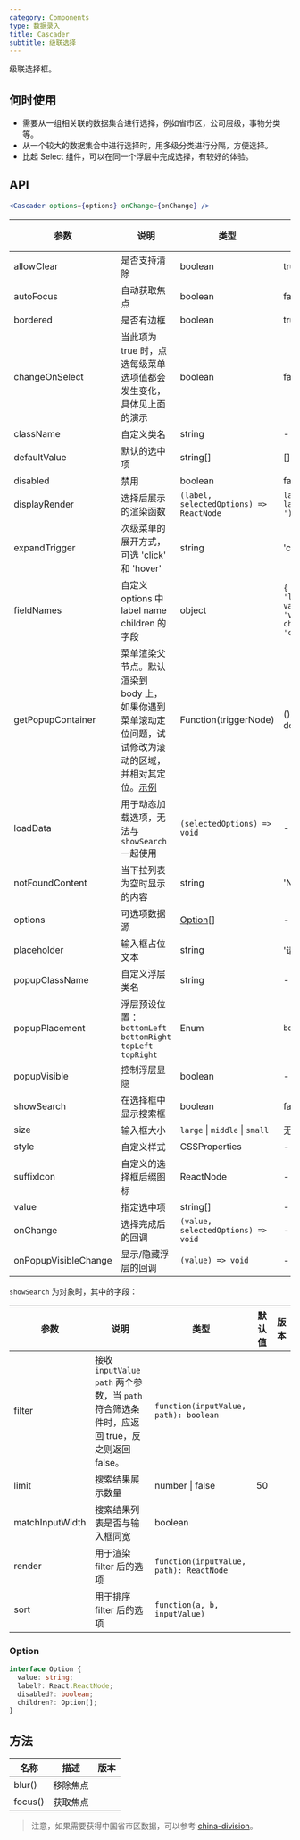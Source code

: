 ```yaml
---
category: Components
type: 数据录入
title: Cascader
subtitle: 级联选择
---
```


级联选择框。

## 何时使用

- 需要从一组相关联的数据集合进行选择，例如省市区，公司层级，事物分类等。
- 从一个较大的数据集合中进行选择时，用多级分类进行分隔，方便选择。
- 比起 Select 组件，可以在同一个浮层中完成选择，有较好的体验。

## API

```jsx
<Cascader options={options} onChange={onChange} />
```

| 参数 | 说明 | 类型 | 默认值 | 版本 |
| --- | --- | --- | --- | --- |
| allowClear | 是否支持清除 | boolean | true |  |
| autoFocus | 自动获取焦点 | boolean | false |  |
| bordered | 是否有边框 | boolean | true |  |
| changeOnSelect | 当此项为 true 时，点选每级菜单选项值都会发生变化，具体见上面的演示 | boolean | false |  |
| className | 自定义类名 | string | - |  |
| defaultValue | 默认的选中项 | string\[] | \[] |  |
| disabled | 禁用 | boolean | false |  |
| displayRender | 选择后展示的渲染函数 | `(label, selectedOptions) => ReactNode` | `label => label.join(' / ')` |  |
| expandTrigger | 次级菜单的展开方式，可选 'click' 和 'hover' | string | 'click' |  |
| fieldNames | 自定义 options 中 label name children 的字段 | object | `{ label: 'label', value: 'value', children: 'children' }` |  |
| getPopupContainer | 菜单渲染父节点。默认渲染到 body 上，如果你遇到菜单滚动定位问题，试试修改为滚动的区域，并相对其定位。[示例](https://codepen.io/afc163/pen/zEjNOy?editors=0010) | Function(triggerNode) | () => document.body |  |
| loadData | 用于动态加载选项，无法与 `showSearch` 一起使用 | `(selectedOptions) => void` | - |  |
| notFoundContent | 当下拉列表为空时显示的内容 | string | 'Not Found' |  |
| options | 可选项数据源 | [Option](#Option)[] | - |  |
| placeholder | 输入框占位文本 | string | '请选择' |  |
| popupClassName | 自定义浮层类名 | string | - |  |
| popupPlacement | 浮层预设位置：`bottomLeft` `bottomRight` `topLeft` `topRight` | Enum | `bottomLeft` |  |
| popupVisible | 控制浮层显隐 | boolean | - |  |
| showSearch | 在选择框中显示搜索框 | boolean | false |  |
| size | 输入框大小 | `large` \| `middle` \| `small` | 无 |  |
| style | 自定义样式 | CSSProperties | - |  |
| suffixIcon | 自定义的选择框后缀图标 | ReactNode | - |  |
| value | 指定选中项 | string\[] | - |  |
| onChange | 选择完成后的回调 | `(value, selectedOptions) => void` | - |  |
| onPopupVisibleChange | 显示/隐藏浮层的回调 | `(value) => void` | - |  |

`showSearch` 为对象时，其中的字段：

| 参数 | 说明 | 类型 | 默认值 | 版本 |
| --- | --- | --- | --- | --- |
| filter | 接收 `inputValue` `path` 两个参数，当 `path` 符合筛选条件时，应返回 true，反之则返回 false。 | `function(inputValue, path): boolean` |  |  |
| limit | 搜索结果展示数量 | number \| false | 50 |  |
| matchInputWidth | 搜索结果列表是否与输入框同宽 | boolean |  |  |
| render | 用于渲染 filter 后的选项 | `function(inputValue, path): ReactNode` |  |  |
| sort | 用于排序 filter 后的选项 | `function(a, b, inputValue)` |  |  |

### Option

```typescript
interface Option {
  value: string;
  label?: React.ReactNode;
  disabled?: boolean;
  children?: Option[];
}
```

## 方法

| 名称    | 描述     | 版本 |
| ------- | -------- | ---- |
| blur()  | 移除焦点 |      |
| focus() | 获取焦点 |      |

> 注意，如果需要获得中国省市区数据，可以参考 [china-division](https://gist.github.com/afc163/7582f35654fd03d5be7009444345ea17)。

